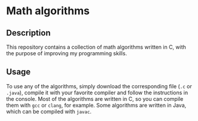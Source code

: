 # Math algorithms

## Description

This repository contains a collection of math algorithms written in C, with the purpose of improving my programming skills.

## Usage
    
To use any of the algorithms, simply download the corresponding file (`.c` or `.java`), compile it with your favorite compiler and follow the instructions in the console. Most of the algorithms are written in C, so you can compile them with `gcc` or `clang`, for example. Some algorithms are written in Java, which can be compiled with `javac`.
